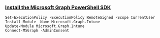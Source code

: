 ### [Install the Microsoft Graph PowerShell SDK](https://learn.microsoft.com/en-us/powershell/microsoftgraph/installation?view=graph-powershell-1.0)

```
Set-ExecutionPolicy -ExecutionPolicy RemoteSigned -Scope CurrentUser
Install-Module -Name Microsoft.Graph.Intune
Update-Module Microsoft.Graph.Intune
Connect-MSGraph -AdminConsent
```
